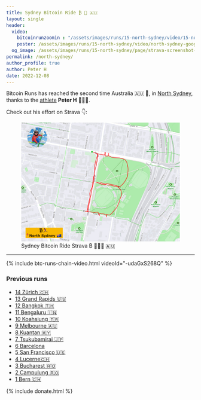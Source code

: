 ```yaml
---
title: Sydney Bitcoin Ride ₿ 🚴️ 🇦🇺
layout: single
header:
  video:
    bitcoinrunzoomin : "/assets/images/runs/15-north-sydney/video/15-north-sydney-zoomin-medium-1920x1080.m4v"
    poster: /assets/images/runs/15-north-sydney/video/north-sydney-google-earth-printscreen-1920x1080.jpg
  og_image: /assets/images/runs/15-north-sydney/page/strava-screenshot-1280x960.png
permalink: /north-sydney/
author_profile: true
author: Peter H
date: 2022-12-08
---
```


Bitcoin Runs has reached the second time Australia 🇦🇺 🎉,
in [North Sydney](https://en.wikipedia.org/wiki/North_Sydney,_New_South_Wales), 
thanks to the [athlete](https://www.strava.com/athletes/108956783) 
**Peter H** 💪👏🙏.

Check out his effort on Strava 👇:

<figure class="image">
  <a href="https://www.strava.com/activities/8221225103" target="_blank">
    <img src="/assets/images/runs/15-north-sydney/page/north-sydney-author-strava-1280x960.jpeg" alt="Sydeny Bitcoin Run Strava ₿ 🏃🏿‍♂️ 🇦🇺">
  </a>
  <figcaption>Sydney Bitcoin Ride Strava ₿ 🏃🏿‍♂ 🇦🇺</figcaption>
</figure>

<hr>

{% include btc-runs-chain-video.html videoId="-udaGxS268Q" %}

### Previous runs

- [14 Zürich 🇨🇭](/zuerich)
- [13 Grand Rapids️ 🇺🇸](/grand-rapids)
- [12 Bangkok️ 🇹🇭](/bangkok)
- [11 Bengaluru 🇮🇳](/bengaluru)
- [10 Koahsiung 🇹🇼](/kaohsiung)
- [9 Melbourne 🇦🇺](/melbourne)
- [8 Kuantan 🇲🇾](/kuantan)
- [7 Tsukubamirai 🇯🇵](/tsukubamirai)
- [6 Barcelona](/barcelona)
- [5 San Francisco 🇺🇸](/san-francisco)
- [4 Lucerne🇨🇭](/lucerne)
- [3 Bucharest 🇷🇴](/bucharest)
- [2 Campulung 🇷🇴](/campulung)
- [1 Bern 🇨🇭](/bern)

{% include donate.html %}  
  
  
